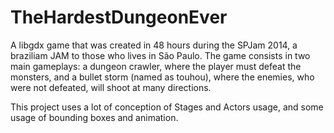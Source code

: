 TheHardestDungeonEver
=====================

A libgdx game that was created in 48 hours during the SPJam 2014, a braziliam JAM to those who lives in São Paulo.
The game consists in two main gameplays: a dungeon crawler, where the player must defeat the monsters, and a bullet storm (named as touhou), where the enemies, who were not defeated, will shoot at many directions.

This project uses a lot of conception of Stages and Actors usage, and some usage of bounding boxes and animation.
